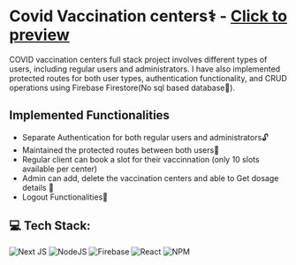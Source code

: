 # Covid Vaccination centers⚕️ - <a href ="https://peaceful-capybara-a4c087.netlify.app">Click to preview</a>
COVID vaccination centers full stack project involves different types of users, including regular users and administrators. I have also implemented protected routes for both user types, authentication functionality, and CRUD operations using Firebase Firestore(No sql based database📑).

## Implemented Functionalities
- Separate Authentication for both regular users and administrators🔓
- Maintained the protected routes between both users🔐
- Regular client can  book a slot for their vaccinnation (only 10 slots available per center)
- Admin can add, delete the vaccination centers and able to Get dosage details 💉
- Logout Functionalities🔐



## 💻 Tech Stack:
![Next JS](https://img.shields.io/badge/Next-black?style=for-the-badge&logo=next.js&logoColor=white) ![NodeJS](https://img.shields.io/badge/node.js-6DA55F?style=for-the-badge&logo=node.js&logoColor=white) ![Firebase](https://img.shields.io/badge/firebase-%23039BE5.svg?style=for-the-badge&logo=firebase) ![React](https://img.shields.io/badge/react-%2320232a.svg?style=for-the-badge&logo=react&logoColor=%2361DAFB) ![NPM](https://img.shields.io/badge/NPM-%23000000.svg?style=for-the-badge&logo=npm&logoColor=white)
